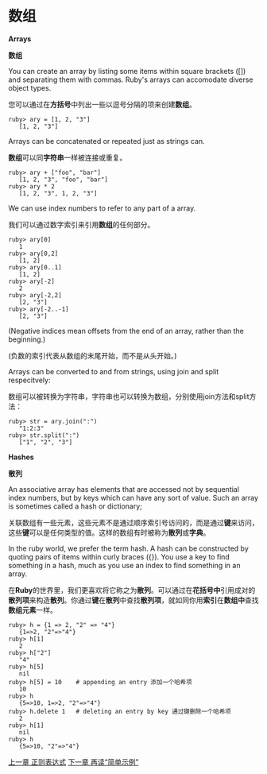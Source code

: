# 数组

**Arrays**

**数组**

You can create an array by listing some items within square brackets ([]) and separating them with commas. Ruby's arrays can accomodate diverse object types.

您可以通过在**方括号**中列出一些以逗号分隔的项来创建**数组**。

```
ruby> ary = [1, 2, "3"]
   [1, 2, "3"]
```
Arrays can be concatenated or repeated just as strings can.

**数组**可以同**字符串**一样被连接或重复。

```
ruby> ary + ["foo", "bar"]
   [1, 2, "3", "foo", "bar"]
ruby> ary * 2
   [1, 2, "3", 1, 2, "3"]
```
We can use index numbers to refer to any part of a array.

我们可以通过数字索引来引用**数组**的任何部分。

```
ruby> ary[0]
   1
ruby> ary[0,2]
   [1, 2]
ruby> ary[0..1]
   [1, 2]
ruby> ary[-2]
   2
ruby> ary[-2,2]
   [2, "3"]
ruby> ary[-2..-1]
   [2, "3"]
```
(Negative indices mean offsets from the end of an array, rather than the beginning.)

(负数的索引代表从数组的末尾开始，而不是从头开始。)

Arrays can be converted to and from strings, using join and split respecitvely:

数组可以被转换为字符串，字符串也可以转换为数组，分别使用join方法和split方法：

```
ruby> str = ary.join(":")
   "1:2:3"
ruby> str.split(":")
   ["1", "2", "3"]
```

**Hashes**

**散列**

An associative array has elements that are accessed not by sequential index numbers, but by keys which can have any sort of value. Such an array is sometimes called a hash or dictionary; 

关联数组有一些元素，这些元素不是通过顺序索引号访问的，而是通过**键**来访问，这些**键**可以是任何类型的值。这样的数组有时被称为**散列**或**字典**。

In the ruby world, we prefer the term hash. A hash can be constructed by quoting pairs of items within curly braces ({}). You use a key to find something in a hash, much as you use an index to find something in an array.

在**Ruby**的世界里，我们更喜欢将它称之为**散列**。可以通过在**花括号中**引用成对的**散列项**来构造**散列**。你通过**键**在**散列**中查找**散列项**，就如同你用**索引**在**数组中**查找**数组元素**一样。

```
ruby> h = {1 => 2, "2" => "4"}
   {1=>2, "2"=>"4"}
ruby> h[1]
   2
ruby> h["2"]
   "4"
ruby> h[5]
   nil
ruby> h[5] = 10    # appending an entry 添加一个哈希项
   10
ruby> h
   {5=>10, 1=>2, "2"=>"4"}
ruby> h.delete 1   # deleting an entry by key 通过键删除一个哈希项
   2
ruby> h[1]
   nil
ruby> h
   {5=>10, "2"=>"4"}
```

[上一章 正则表达式](./regexp.md "Regular expressions")
[下一章 再读“简单示例”](./backtoexamples.md "Back to the simple examples")
